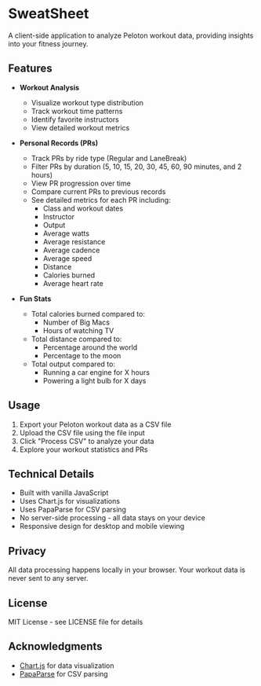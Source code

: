 # SweatSheet

A client-side application to analyze Peloton workout data, providing insights into your fitness journey.

## Features

- **Workout Analysis**
  - Visualize workout type distribution
  - Track workout time patterns
  - Identify favorite instructors
  - View detailed workout metrics

- **Personal Records (PRs)**
  - Track PRs by ride type (Regular and LaneBreak)
  - Filter PRs by duration (5, 10, 15, 20, 30, 45, 60, 90 minutes, and 2 hours)
  - View PR progression over time
  - Compare current PRs to previous records
  - See detailed metrics for each PR including:
    - Class and workout dates
    - Instructor
    - Output
    - Average watts
    - Average resistance
    - Average cadence
    - Average speed
    - Distance
    - Calories burned
    - Average heart rate

- **Fun Stats**
  - Total calories burned compared to:
    - Number of Big Macs
    - Hours of watching TV
  - Total distance compared to:
    - Percentage around the world
    - Percentage to the moon
  - Total output compared to:
    - Running a car engine for X hours
    - Powering a light bulb for X days

## Usage

1. Export your Peloton workout data as a CSV file
2. Upload the CSV file using the file input
3. Click "Process CSV" to analyze your data
4. Explore your workout statistics and PRs

## Technical Details

- Built with vanilla JavaScript
- Uses Chart.js for visualizations
- Uses PapaParse for CSV parsing
- No server-side processing - all data stays on your device
- Responsive design for desktop and mobile viewing

## Privacy

All data processing happens locally in your browser. Your workout data is never sent to any server.

## License

MIT License - see LICENSE file for details

## Acknowledgments

- [Chart.js](https://www.chartjs.org/) for data visualization
- [PapaParse](https://www.papaparse.com/) for CSV parsing 